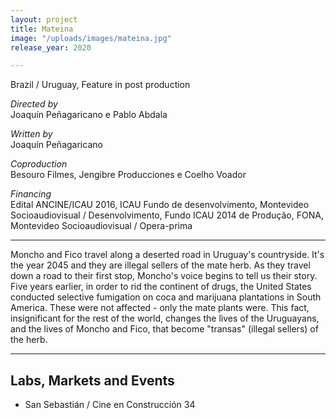 ```yaml
---
layout: project
title: Mateina
image: "/uploads/images/mateina.jpg"
release_year: 2020

---
```

Brazil / Uruguay, Feature in post production

_Directed by_  
Joaquín Peñagaricano e Pablo Abdala

_Written by_  
Joaquín Peñagaricano

_Coproduction_  
Besouro Filmes, Jengibre Producciones e Coelho Voador

_Financing_  
Edital ANCINE/ICAU 2016, ICAU Fundo de desenvolvimento, Montevideo Socioaudiovisual / Desenvolvimento, Fundo ICAU 2014 de Produção, FONA, Montevideo Socioaudiovisual / Opera-prima

***

Moncho and Fico travel along a deserted road in Uruguay's countryside. It's the year 2045 and they are illegal sellers of the mate herb. As they travel down a road to their first stop, Moncho's voice begins to tell us their story. Five years earlier, in order to rid the continent of drugs, the United States conducted selective fumigation on coca and marijuana plantations in South America. These were not affected - only the mate plants were. This fact, insignificant for the rest of the world, changes the lives of the Uruguayans, and the lives of Moncho and Fico, that become "transas" (illegal sellers) of the herb.

***

## Labs, Markets and Events

* San Sebastián / Cine en Construcción 34
